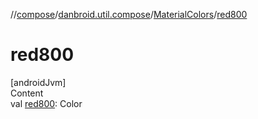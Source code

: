 //[compose](../../../index.md)/[danbroid.util.compose](../index.md)/[MaterialColors](index.md)/[red800](red800.md)



# red800  
[androidJvm]  
Content  
val [red800](red800.md): Color  



